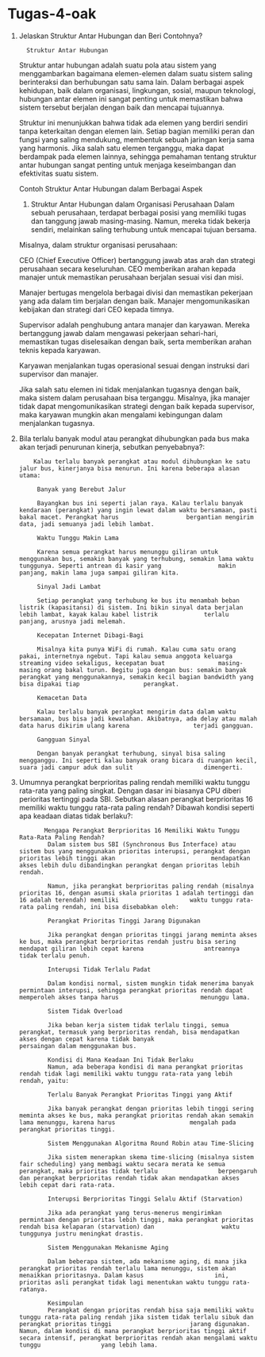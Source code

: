 # Tugas-4-oak
1. Jelaskan Struktur Antar Hubungan dan Beri Contohnya?

         Struktur Antar Hubungan
      Struktur antar hubungan adalah suatu pola atau sistem yang menggambarkan bagaimana elemen-elemen dalam suatu sistem saling berinteraksi dan berhubungan satu sama lain.       Dalam berbagai aspek kehidupan, baik dalam organisasi, lingkungan, sosial, maupun teknologi, hubungan antar elemen ini sangat penting untuk memastikan bahwa sistem           tersebut berjalan dengan baik dan mencapai tujuannya.

      Struktur ini menunjukkan bahwa tidak ada elemen yang berdiri sendiri tanpa keterkaitan dengan elemen lain. Setiap bagian memiliki peran dan fungsi yang saling                mendukung, membentuk sebuah jaringan kerja sama yang harmonis. Jika salah satu elemen terganggu, maka dapat berdampak pada elemen lainnya, sehingga pemahaman tentang          struktur antar hubungan sangat penting untuk menjaga keseimbangan dan efektivitas suatu sistem.

      Contoh Struktur Antar Hubungan dalam Berbagai Aspek
      1. Struktur Antar Hubungan dalam Organisasi Perusahaan
      Dalam sebuah perusahaan, terdapat berbagai posisi yang memiliki tugas dan tanggung jawab masing-masing. Namun, mereka tidak bekerja sendiri, melainkan saling terhubung       untuk mencapai tujuan bersama.

      Misalnya, dalam struktur organisasi perusahaan:

      CEO (Chief Executive Officer) bertanggung jawab atas arah dan strategi perusahaan secara keseluruhan. CEO memberikan arahan kepada manajer untuk memastikan perusahaan          berjalan sesuai visi dan misi.

      Manajer bertugas mengelola berbagai divisi dan memastikan pekerjaan yang ada dalam tim berjalan dengan baik. Manajer mengomunikasikan kebijakan dan strategi dari CEO          kepada timnya.

      Supervisor adalah penghubung antara manajer dan karyawan. Mereka bertanggung jawab dalam mengawasi pekerjaan sehari-hari, memastikan tugas diselesaikan dengan baik,          serta memberikan arahan teknis kepada karyawan.

      Karyawan menjalankan tugas operasional sesuai dengan instruksi dari supervisor dan manajer.
   
      Jika salah satu elemen ini tidak menjalankan tugasnya dengan baik, maka sistem dalam perusahaan bisa terganggu. Misalnya, jika manajer tidak dapat mengomunikasikan           strategi dengan baik kepada supervisor, maka karyawan mungkin akan mengalami kebingungan dalam menjalankan tugasnya.

2. Bila terlalu banyak modul atau perangkat dihubungkan pada bus maka akan terjadi penurunan kinerja, sebutkan penyebabnya?:

           Kalau terlalu banyak perangkat atau modul dihubungkan ke satu jalur bus, kinerjanya bisa menurun. Ini karena beberapa alasan utama:

            Banyak yang Berebut Jalur

            Bayangkan bus ini seperti jalan raya. Kalau terlalu banyak kendaraan (perangkat) yang ingin lewat dalam waktu bersamaan, pasti bakal macet. Perangkat harus                   bergantian mengirim data, jadi semuanya jadi lebih lambat.

            Waktu Tunggu Makin Lama

            Karena semua perangkat harus menunggu giliran untuk menggunakan bus, semakin banyak yang terhubung, semakin lama waktu tunggunya. Seperti antrean di kasir yang                makin panjang, makin lama juga sampai giliran kita.

            Sinyal Jadi Lambat

            Setiap perangkat yang terhubung ke bus itu menambah beban listrik (kapasitansi) di sistem. Ini bikin sinyal data berjalan lebih lambat, kayak kalau kabel listrik             terlalu panjang, arusnya jadi melemah.

            Kecepatan Internet Dibagi-Bagi

            Misalnya kita punya WiFi di rumah. Kalau cuma satu orang pakai, internetnya ngebut. Tapi kalau semua anggota keluarga streaming video sekaligus, kecepatan buat               masing-masing orang bakal turun. Begitu juga dengan bus: semakin banyak perangkat yang menggunakannya, semakin kecil bagian bandwidth yang bisa dipakai tiap                  perangkat.

            Kemacetan Data

            Kalau terlalu banyak perangkat mengirim data dalam waktu bersamaan, bus bisa jadi kewalahan. Akibatnya, ada delay atau malah data harus dikirim ulang karena                  terjadi gangguan.

            Gangguan Sinyal

            Dengan banyak perangkat terhubung, sinyal bisa saling mengganggu. Ini seperti kalau banyak orang bicara di ruangan kecil, suara jadi campur aduk dan sulit                    dimengerti.

3. Umumnya perangkat berprioritas paling rendah memiliki waktu tunggu rata-rata yang paling singkat. Dengan dasar ini biasanya CPU diberi perioritas tertinggi pada SBI. Sebutkan alasan perangkat berprioritas 16 memiliki waktu tunggu rata-rata paling rendah? Dibawah kondisi seperti apa keadaan diatas tidak berlaku?:

              Mengapa Perangkat Berprioritas 16 Memiliki Waktu Tunggu Rata-Rata Paling Rendah?
               Dalam sistem bus SBI (Synchronous Bus Interface) atau sistem bus yang menggunakan prioritas interupsi, perangkat dengan prioritas lebih tinggi akan                           mendapatkan akses lebih dulu dibandingkan perangkat dengan prioritas lebih rendah.

               Namun, jika perangkat berprioritas paling rendah (misalnya prioritas 16, dengan asumsi skala prioritas 1 adalah tertinggi dan 16 adalah terendah) memiliki                    waktu tunggu rata-rata paling rendah, ini bisa disebabkan oleh:

               Perangkat Prioritas Tinggi Jarang Digunakan

               Jika perangkat dengan prioritas tinggi jarang meminta akses ke bus, maka perangkat berprioritas rendah justru bisa sering mendapat giliran lebih cepat karena                 antreannya tidak terlalu penuh.

               Interupsi Tidak Terlalu Padat

               Dalam kondisi normal, sistem mungkin tidak menerima banyak permintaan interupsi, sehingga perangkat prioritas rendah dapat memperoleh akses tanpa harus                       menunggu lama.

               Sistem Tidak Overload

               Jika beban kerja sistem tidak terlalu tinggi, semua perangkat, termasuk yang berprioritas rendah, bisa mendapatkan akses dengan cepat karena tidak banyak                     persaingan dalam menggunakan bus.

               Kondisi di Mana Keadaan Ini Tidak Berlaku
               Namun, ada beberapa kondisi di mana perangkat prioritas rendah tidak lagi memiliki waktu tunggu rata-rata yang lebih rendah, yaitu:

               Terlalu Banyak Perangkat Prioritas Tinggi yang Aktif

               Jika banyak perangkat dengan prioritas lebih tinggi sering meminta akses ke bus, maka perangkat prioritas rendah akan semakin lama menunggu, karena harus                     mengalah pada perangkat prioritas tinggi.

               Sistem Menggunakan Algoritma Round Robin atau Time-Slicing

               Jika sistem menerapkan skema time-slicing (misalnya sistem fair scheduling) yang membagi waktu secara merata ke semua perangkat, maka prioritas tidak terlalu                 berpengaruh dan perangkat berprioritas rendah tidak akan mendapatkan akses lebih cepat dari rata-rata.

               Interupsi Berprioritas Tinggi Selalu Aktif (Starvation)

               Jika ada perangkat yang terus-menerus mengirimkan permintaan dengan prioritas lebih tinggi, maka perangkat prioritas rendah bisa kelaparan (starvation) dan                   waktu tunggunya justru meningkat drastis.

               Sistem Menggunakan Mekanisme Aging

               Dalam beberapa sistem, ada mekanisme aging, di mana jika perangkat prioritas rendah terlalu lama menunggu, sistem akan menaikkan prioritasnya. Dalam kasus                    ini, prioritas asli perangkat tidak lagi menentukan waktu tunggu rata-ratanya.

               Kesimpulan
               Perangkat dengan prioritas rendah bisa saja memiliki waktu tunggu rata-rata paling rendah jika sistem tidak terlalu sibuk dan perangkat prioritas tinggi                      jarang digunakan. Namun, dalam kondisi di mana perangkat berprioritas tinggi aktif secara intensif, perangkat berprioritas rendah akan mengalami waktu tunggu                 yang lebih lama.
